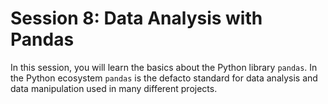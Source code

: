 # Session 8: Data Analysis with Pandas
In this session, you will learn the basics about the Python library ```pandas```. In the Python ecosystem ```pandas``` is the defacto standard for data analysis and data manipulation used in many different projects.
